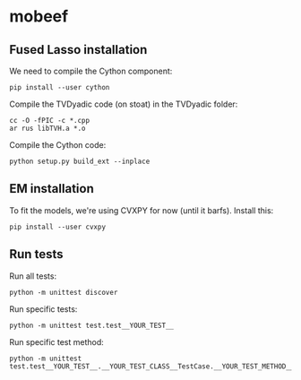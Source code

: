 # mobeef

## Fused Lasso installation
We need to compile the Cython component:
```
pip install --user cython
```
Compile the TVDyadic code (on stoat) in the TVDyadic folder:
```
cc -O -fPIC -c *.cpp
ar rus libTVH.a *.o
```
Compile the Cython code:
```
python setup.py build_ext --inplace
```

## EM installation
To fit the models, we're using CVXPY for now (until it barfs). Install this:
```
pip install --user cvxpy
```

## Run tests
Run all tests:
```
python -m unittest discover
```
Run specific tests:
```
python -m unittest test.test__YOUR_TEST__
```
Run specific test method:
```
python -m unittest test.test__YOUR_TEST__.__YOUR_TEST_CLASS__TestCase.__YOUR_TEST_METHOD__
```
